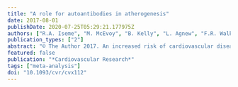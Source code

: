```yaml
---
title: "A role for autoantibodies in atherogenesis"
date: 2017-08-01
publishDate: 2020-07-25T05:29:21.177975Z
authors: ["R.A. Iseme", "M. McEvoy", "B. Kelly", "L. Agnew", "F.R. Walker", "T. Handley", "C. Oldmeadow", "J. Attia", "M. Boyle"]
publication_types: ["2"]
abstract: "© The Author 2017. An increased risk of cardiovascular disease (CVD) has long been recognized amongst people with autoimmune disease. It has been unclear whether this is due mainly to the ensuing treatment, particularly steroids, or whether some of this risk is due to the autoimmune process itself with subsequent inflammation. Indeed, a large body of evidence supports a role for chronic inflammation in atherogenesis, and autoantibodies have been identified as mediators in this complex inflammatory environment. Our aim is to carry out a systematic review of existing literature in order to formally establish the strength of the association between autoantibodies and atherosclerosis, amongst individuals without clinical autoimmune disease. An electronic search of five databases to June 2016 was performed by two independent reviewers. Inclusion criteria were analytical studies of adults, with at least two studies per autoantibody. Quality analysis was carried out using the Newcastle-Ottawa scale and the Cochrane Risk of Bias Quality Assessment Tool where appropriate. Where possible, studies were pooled using random effects models. Raised levels of anti-cardiolipin (odds ratio [OR] = 1.30; 95% CI: 1.15-1.49) and anti-oxidized low-density lipoprotein Immunoglobulin (Ig) G (OR = 1.25; 95% CI: 1.11-1.41), unspecified anti-cyclic citrullinated protein (OR = 3.09; 95% CI: 1.49-6.41) and anti-human heat shock protein 60 IgA (OR = 1.57; 95% CI: 1.15-2.16) were observed to increase the risk of cardiovascular outcomes. Alternatively, Anti-phosphorylcholine IgM (OR = 1.31; 95% CI: 1.14-1.50) conferred protection against CVD. Our results support an important role for autoantibodies in mediating cardiovascular events, independent of therapeutic treatments. Future research may focus on the presence of autoantibodies as markers of immune dysregulation and CVD risk."
featured: false
publication: "*Cardiovascular Research*"
tags: ["meta-analysis"]
doi: "10.1093/cvr/cvx112"
---
```


